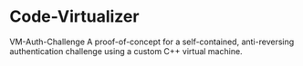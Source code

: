 # Code-Virtualizer
VM-Auth-Challenge A proof-of-concept for a self-contained, anti-reversing authentication challenge using a custom C++ virtual machine.
